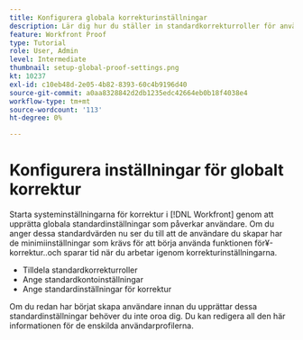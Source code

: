 ```yaml
---
title: Konfigurera globala korrekturinställningar
description: Lär dig hur du ställer in standardkorrekturroller för användare. standardinställningar för korrekturkonton, och standardinställningar för korrektur.
feature: Workfront Proof
type: Tutorial
role: User, Admin
level: Intermediate
thumbnail: setup-global-proof-settings.png
kt: 10237
exl-id: c10eb48d-2e05-4b82-8393-60c4b9196d40
source-git-commit: a0aa8328842d2db1235edc42664eb0b18f4038e4
workflow-type: tm+mt
source-wordcount: '113'
ht-degree: 0%

---
```


# Konfigurera inställningar för globalt korrektur

Starta systeminställningarna för korrektur i [!DNL Workfront] genom att upprätta globala standardinställningar som påverkar användare. Om du anger dessa standardvärden nu ser du till att de användare du skapar har de minimiinställningar som krävs för att börja använda funktionen för¥-korrektur..och sparar tid när du arbetar igenom korrekturinställningarna.

* Tilldela standardkorrekturroller
* Ange standardkontoinställningar
* Ange standardinställningar för korrektur

Om du redan har börjat skapa användare innan du upprättar dessa standardinställningar behöver du inte oroa dig. Du kan redigera all den här informationen för de enskilda användarprofilerna.
